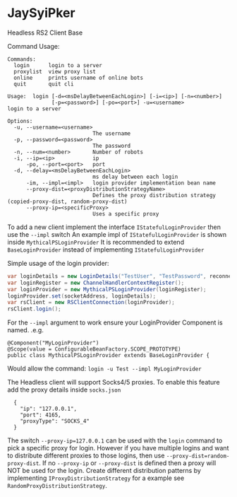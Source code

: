 # JaySyiPker
Headless RS2 Client Base

Command Usage:
```
Commands:
  login      login to a server
  proxylist  view proxy list
  online     prints username of online bots
  quit       quit cli
  
Usage:  login [-d=<msDelayBetweenEachLogin>] [-i=<ip>] [-n=<number>]
              [-p=<password>] [-po=<port>] -u=<username>
login to a server

Options:
  -u, --username=<username>
                           The username
  -p, --password=<password>
                           The password
  -n, --num=<number>       Number of robots
  -i, --ip=<ip>            ip
      -po, --port=<port>   port
  -d, --delay=<msDelayBetweenEachLogin>
                           ms delay between each login
      -im, --impl=<impl>   login provider implementation bean name
      --proxy-dist=<proxyDistributionStrategyName>
                           Defines the proxy distribution strategy (copied-proxy-dist, random-proxy-dist)
      --proxy-ip=<specificProxy>
                           Uses a specific proxy
```

To add a new client implement the interface `IStatefulLoginProvider` then use the `--impl` switch
An example impl of `IStatefulLoginProvider` is shown inside `MythicalPSLoginProvider`
It is recommended to extend `BaseLoginProvider` instead of implementing `IStatefulLoginProvider`

Simple usage of the login provider:
```java
var loginDetails = new LoginDetails("TestUser", "TestPassword", reconnecting);
var loginRegister = new ChannelHandlerContextRegister();
var loginProvider = new MythicalPSLoginProvider(loginRegister);
loginProvider.set(socketAddress, loginDetails);
var rsClient = new RSClientConnection(loginProvider);
rsClient.login();
```

For the `--impl` argument to work ensure your LoginProvider Component is named. .e.g.

```
@Component("MyLoginProvider")
@Scope(value = ConfigurableBeanFactory.SCOPE_PROTOTYPE)
public class MythicalPSLoginProvider extends BaseLoginProvider {
```

Would allow the command:
`login -u Test --impl MyLoginProvider`

The Headless client will support Socks4/5 proxies. To enable this feature add the proxy details inside `socks.json`
```
  {
    "ip": "127.0.0.1",
    "port": 4165,
    "proxyType": "SOCKS_4"
  }
```
The switch `--proxy-ip=127.0.0.1` can be used with the `login` command to pick a specific proxy for login. However if you have multiple logins and want to distribute different proxies to those logins, then use `--proxy-dist=random-proxy-dist`. If no `--proxy-ip` or `--proxy-dist` is defined then a proxy will NOT be used for the login. Create different distribution patterns by implementing `IProxyDistributionStrategy` for a example see `RandomProxyDistributionStrategy`.
